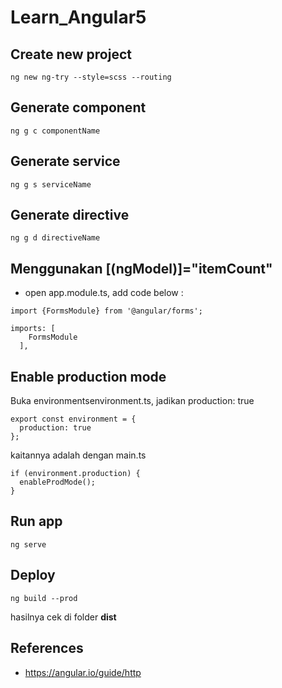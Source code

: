 # Learn_Angular5
## Create new project
```
ng new ng-try --style=scss --routing
```
## Generate component
```
ng g c componentName
```
## Generate service
```
ng g s serviceName
```
## Generate directive
```
ng g d directiveName
```
## Menggunakan [(ngModel)]="itemCount"
- open app.module.ts, add code below :
```
import {FormsModule} from '@angular/forms';
```
```
imports: [
    FormsModule
  ],
```
## Enable production mode
Buka environmentsenvironment.ts, jadikan production: true
```
export const environment = {
  production: true
};
```
kaitannya adalah dengan main.ts
```
if (environment.production) {
  enableProdMode();
}
```

## Run app
```
ng serve
```
## Deploy
```
ng build --prod
```
hasilnya cek di folder <b>dist</b>

## References
- https://angular.io/guide/http
